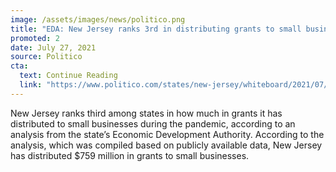 ```yaml
---
image: /assets/images/news/politico.png
title: "EDA: New Jersey ranks 3rd in distributing grants to small business"
promoted: 2
date: July 27, 2021
source: Politico
cta:
  text: Continue Reading
  link: "https://www.politico.com/states/new-jersey/whiteboard/2021/07/27/eda-new-jersey-ranks-3rd-in-distributing-grants-to-small-business-1389096"
---
```


New Jersey ranks third among states in how much in grants it has distributed to small businesses during the pandemic, according to an analysis from the state’s Economic Development Authority. According to the analysis, which was compiled based on publicly available data, New Jersey has distributed $759 million in grants to small businesses.
